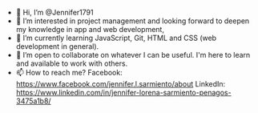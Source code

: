 - 👋 Hi, I’m @Jennifer1791
- 👀 I’m interested in project management and looking forward to deepen my knowledge in app and web development, 
- 🌱 I’m currently learning JavaScript, Git, HTML and CSS (web development in general).
- 💞️ I’m open to collaborate on whatever I can be useful. I'm here to learn and available to work with others.
- 📫 How to reach me? Facebook: https://www.facebook.com/jennifer.l.sarmiento/about
     LinkedIn: https://www.linkedin.com/in/jennifer-lorena-sarmiento-penagos-3475a1b8/

<!---
Jennifer1791/Jennifer1791 is a ✨ special ✨ repository because its `README.md` (this file) appears on your GitHub profile.
You can click the Preview link to take a look at your changes.
--->
